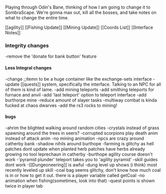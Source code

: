 Playing through Odin's Bane, thinking of how I am going to change it to SombraScape.
We're gonna max out, kill all the bosses, and take notes on what to change the entire time.

[[agility]]
[[Fishing Update]]
[[Mining Update]]
[[Coords List]]
[[Interface Notes]]
### Integrity changes
-remove the 'donate for bank button' feature

#### Less Integral changes
-change ;;itemn to be a huge container like the exchange-sets interface
-update [[quests]] system, specifically the interface. Talking to an NPC for all of them is kind of lame.
-add mining teleports
-add smithing teleports for furnace and anvil
-add 'last teleport' option to teleport interface
-add burthorpe mine
-reduce amount of slayer tasks
-multiway combat is kinda fucked at chaos dwarves
-add the rs3 rocks to mining!
#### bugs
-ahrim the blighted walking around random cities
-crystals instead of grass spawning around the trees in seers?
-corrupted scorpions play death anim instead of attack anim
-no mining animation
-npcs are crazy around catherby bank
-shadow nihils around burthope
-farming is glitchy as hell
	patches dont update when planted
	herb patches have herbs already growing
	no tool leprechaun in catherby
-burthope agility course doesn't work
-'pyramid plunder' teleport takes you to 'agility pyramid'
-skill guides dont work
-[[Dungeoneering]] is awful
-dung level up shows (i think) most recently leveled up skill
-coal bag seems glitchy, don't know how much coal is in or how to get it out. there is a player variable called getCoal
-no animation when fishing(sometimes, look into that)
-quest points is shown twice in player tab

